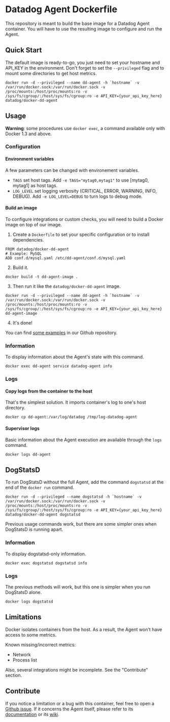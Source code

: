 # Datadog Agent Dockerfile

This repository is meant to build the base image for a Datadog Agent container. You will have to use the resulting image to configure and run the Agent.


## Quick Start

The default image is ready-to-go, you just need to set your hostname and API_KEY in the environment. Don't forget to set the `--privileged` flag and to mount some directories to get host metrics.

```
docker run -d --privileged --name dd-agent -h `hostname` -v /var/run/docker.sock:/var/run/docker.sock -v /proc/mounts:/host/proc/mounts:ro -v /sys/fs/cgroup/:/host/sys/fs/cgroup:ro -e API_KEY={your_api_key_here} datadog/docker-dd-agent
```


## Usage

**Warning**: some procedures use `docker exec`, a command available only with Docker 1.3 and above.


### Configuration

#### Environment variables

A few parameters can be changed with environement variables.

* `TAGS` set host tags. Add `-e TAGS="mytag0,mytag1"` to use [mytag0, mytag1] as host tags.
* `LOG_LEVEL` set logging verbosity (CRITICAL, ERROR, WARNING, INFO, DEBUG). Add `-e LOG_LEVEL=DEBUG` to turn logs to debug mode.

#### Build an image

To configure integrations or custom checks, you will need to build a Docker image on top of our image.

1. Create a `Dockerfile` to set your specific configuration or to install dependencies.

```
FROM datadog/docker-dd-agent
# Example: MySQL
ADD conf.d/mysql.yaml /etc/dd-agent/conf.d/mysql.yaml
```

2. Build it.

`docker build -t dd-agent-image .`

3. Then run it like the `datadog/docker-dd-agent` image.

```
docker run -d --privileged --name dd-agent -h `hostname` -v /var/run/docker.sock:/var/run/docker.sock -v /proc/mounts:/host/proc/mounts:ro -v /sys/fs/cgroup/:/host/sys/fs/cgroup:ro -e API_KEY={your_api_key_here} dd-agent-image
```

4. It's done!

You can find [some examples](https://github.com/DataDog/docker-dd-agent/tree/master/examples) in our Github repository.


### Information

To display information about the Agent's state with this command.

`docker exec dd-agent service datadog-agent info`


### Logs

#### Copy logs from the container to the host

That's the simplest solution. It imports container's log to one's host directory.

`docker cp dd-agent:/var/log/datadog /tmp/log-datadog-agent`

#### Supervisor logs

Basic information about the Agent execution are available through the `logs` command.

`docker logs dd-agent`


## DogStatsD

To run DogStatsD without the full Agent, add the command `dogstatsd` at the end of the `docker run` command.

```
docker run -d --privileged --name dogstatsd -h `hostname` -v /var/run/docker.sock:/var/run/docker.sock -v /proc/mounts:/host/proc/mounts:ro -v /sys/fs/cgroup/:/host/sys/fs/cgroup:ro -e API_KEY={your_api_key_here} datadog/docker-dd-agent dogstatsd
```

Previous usage commands work, but there are some simpler ones when DogStatsD is running apart.


### Information

To display dogstatsd-only information.

`docker exec dogstatsd dogstatsd info`


### Logs

The previous methods will work, but this one is simpler when you run DogStatsD alone.

`docker logs dogstatsd`


## Limitations

Docker isolates containers from the host. As a result, the Agent won't have access to some metrics.

Known missing/incorrect metrics:

* Network
* Process list

Also, several integrations might be incomplete. See the "Contribute" section.


## Contribute

If you notice a limitation or a bug with this container, feel free to open a [Github issue](https://github.com/DataDog/docker-dd-agent/issues). If it concerns the Agent itself, please refer to its [documentation](http://docs.datadoghq.com/) or its [wiki](https://github.com/DataDog/dd-agent/wiki).

